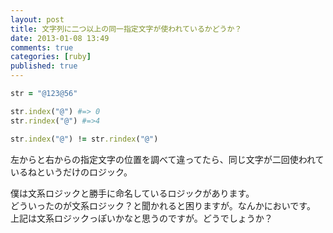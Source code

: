 ```yaml
---
layout: post
title: 文字列に二つ以上の同一指定文字が使われているかどうか？
date: 2013-01-08 13:49
comments: true
categories: [ruby]
published: true
---
```




``` ruby
str = "@123@56"

str.index("@") #=> 0
str.rindex("@") #=>4

str.index("@") != str.rindex("@")
```

  
左からと右からの指定文字の位置を調べて違ってたら、同じ文字が二回使われているねというだけのロジック。  
  
  
僕は文系ロジックと勝手に命名しているロジックがあります。  
どういったのが文系ロジック？と聞かれると困りますが。なんかにおいです。  
上記は文系ロジックっぽいかなと思うのですが。どうでしょうか？


